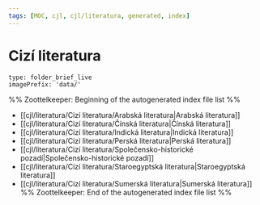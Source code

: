 ```yaml
---
tags: [MOC, cjl, cjl/literatura, generated, index]
---
```

# Cizí literatura
```ccard
type: folder_brief_live
imagePrefix: 'data/'
```
%% Zoottelkeeper: Beginning of the autogenerated index file list  %%
-  [[cjl/literatura/Cizí literatura/Arabská literatura|Arabská literatura]]
-  [[cjl/literatura/Cizí literatura/Čínská literatura|Čínská literatura]]
-  [[cjl/literatura/Cizí literatura/Indická literatura|Indická literatura]]
-  [[cjl/literatura/Cizí literatura/Perská literatura|Perská literatura]]
-  [[cjl/literatura/Cizí literatura/Společensko-historické pozadí|Společensko-historické pozadí]]
-  [[cjl/literatura/Cizí literatura/Staroegyptská literatura|Staroegyptská literatura]]
-  [[cjl/literatura/Cizí literatura/Sumerská literatura|Sumerská literatura]]
%% Zoottelkeeper: End of the autogenerated index file list  %%
